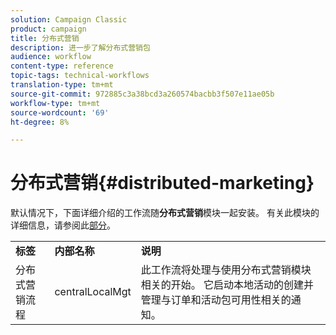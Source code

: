 ```yaml
---
solution: Campaign Classic
product: campaign
title: 分布式营销
description: 进一步了解分布式营销包
audience: workflow
content-type: reference
topic-tags: technical-workflows
translation-type: tm+mt
source-git-commit: 972885c3a38bcd3a260574bacbb3f507e11ae05b
workflow-type: tm+mt
source-wordcount: '69'
ht-degree: 8%

---
```



# 分布式营销{#distributed-marketing}

默认情况下，下面详细介绍的工作流随&#x200B;**分布式营销**&#x200B;模块一起安装。 有关此模块的详细信息，请参阅此[部分](../../campaign/using/about-distributed-marketing.md)。

<table> 
 <tbody> 
  <tr> 
   <td> <strong>标签</strong><br /> </td> 
   <td> <strong>内部名称</strong><br /> </td> 
   <td> <strong>说明</strong><br /> </td> 
  </tr> 
  <tr> 
   <td> <span class="uicontrol">分布式营销流程</span> <br /> </td> 
   <td> <span class="uicontrol">centralLocalMgt</span> <br /> </td> 
   <td> 此工作流将处理与使用分布式营销模块相关的开始。 它启动本地活动的创建并管理与订单和活动包可用性相关的通知。<br /> </td> 
  </tr> 
 </tbody> 
</table>

